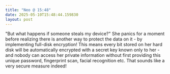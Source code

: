 ```yaml
---
title: "Neo @ 15:48"
date: 2025-05-10T15:48:44.159830
layout: post
---
```


"But what happens if someone steals my device?" She panics for a moment before realizing there is another way to protect the data on it - by implementing full-disk encryption! This means every bit stored on her hard disk will be automatically encrypted with a secret key known only to her - and nobody can access her private information without first providing this unique password, fingerprint scan, facial recognition etc. That sounds like a very secure measure indeed!